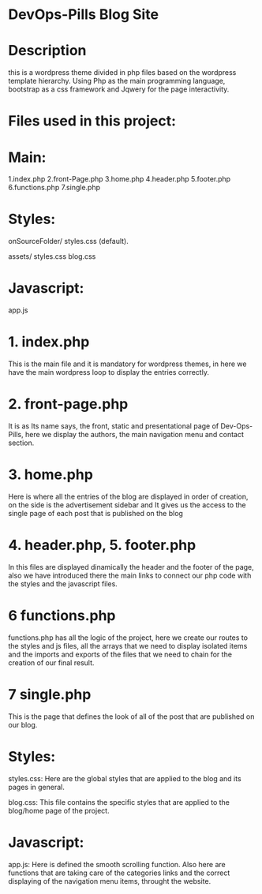 # DevOps-Pills Blog Site


# Description

this is a wordpress theme divided in php files based on the wordpress template hierarchy. Using Php as the main programming language, bootstrap as a css framework and Jqwery for the page interactivity.

# Files used in this project:

# Main:
1.index.php
2.front-Page.php
3.home.php
4.header.php
5.footer.php
6.functions.php
7.single.php

# Styles:
onSourceFolder/
styles.css (default).

assets/
 styles.css
 blog.css
 
 # Javascript:
   app.js  
 
 


# 1. index.php

This is the main file and it is mandatory for wordpress themes, in here we have the main wordpress loop to display the entries correctly.


# 2. front-page.php

It is as Its name says, the front, static and presentational page of Dev-Ops-Pills, here we display the authors, the main navigation menu and contact section.


# 3. home.php

Here is where all the entries of the blog are displayed in order of creation, on the side is the advertisement sidebar and It gives us the access to the single page of each post that is published on the blog


# 4. header.php, 5. footer.php 

 In this files are displayed dinamically the header and the footer of the page, also we have introduced there the main links to connect our php code with the styles and the   javascript files.
 
 
 
 # 6 functions.php
 
  functions.php has all the logic of the project, here we create our routes to the styles and js files, all the arrays that we need to display isolated items and the imports and   exports of the files that we need to chain for the creation of our final result.
  
  # 7 single.php 
  
  This is the page that defines the look of all of the post that are published on our blog.
  
 # Styles:

 styles.css: Here are the global styles that are applied to the blog and its pages in general.
 
 blog.css: This file contains the specific styles that are applied to the blog/home page of the project.
 
 # Javascript:
 
 app.js: Here is defined the smooth scrolling function. Also here are functions that are taking care of the categories links and the correct displaying of the navigation menu items, throught the website.    
  





